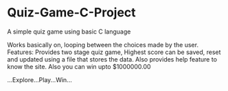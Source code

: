 # Quiz-Game-C-Project
A simple quiz game using basic C language

Works basically on, looping between the choices made by the user.
Features: Provides two stage quiz game, 
          Highest score can be saved, reset and updated using a file that stores the data. 
          Also provides help feature to know the site.
          Also you can win upto $1000000.00

...Explore...Play...Win...
